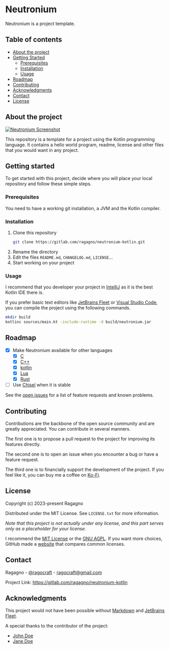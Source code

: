 # Neutronium

Neutronium is a project template.

## Table of contents

* [About the project](#about-the-project)
* [Getting Started](#getting-started)
    * [Prerequisites](#prerequisites)
    * [Installation](#installation)
    * [Usage](#usage)
* [Roadmap](#roadmap)
* [Contributing](#contributing)
* [Acknowledgments](#acknowledgments)
* [Contact](#contact)
* [License](#license)

## About the project

[![Neutronium Screenshot][project-splash]](https://gitlab.com/ragagno/neutronium-kotlin)

This repository is a template for a project using the Kotlin programming language.
It contains a hello world program, readme, license and other files that you would want in any project.

## Getting started

To get started with this project, decide where you will place your local repository and follow these simple steps.

### Prerequisites

You need to have a working git installation, a JVM and the Kotlin compiler.

### Installation

1. Clone this repository
    ```sh
    git clone https://gitlab.com/ragagno/neutronium-kotlin.git
    ```
2. Rename the directory
3. Edit the files `README.md`, `CHANGELOG.md`, `LICENSE`...
4. Start working on your project

### Usage

I recommend that you developer your project in [IntelliJ](https://www.jetbrains.com/idea) as it is the best Kotlin IDE there is.

If you prefer basic text editors like [JetBrains Fleet](https://www.jetbrains.com/fleet) or [Visual Studio Code](https://code.visualstudio.com), you can compile the project using the following commands.

```sh
mkdir build
kotlinc sources/main.kt -include-runtime -d build/neutronium.jar
```

## Roadmap

- [x] Make Neutronium available for other languages
    - [x] [C](https://gitlab.com/ragagno/neutronium-c)
    - [x] [C++](https://gitlab.com/ragagno/neutronium-cpp)
    - [x] [kotlin](https://gitlab.com/ragagno/neutronium-kotlin)
    - [x] [Lua](https://gitlab.com/ragagno/neutronium-lua)
    - [x] [Rust](https://gitlab.com/ragagno/neutronium-rust)
- [ ] Use [Chisel](https://gitlab.com/ragagno/chisel) when it is stable

See the [open issues](https://gitlab.com/ragagno/neutronium-kotlin/-/issues) for a list of feature requests and known problems.

## Contributing

Contributions are the backbone of the open source community and are greatly appreciated.
You can contribute in several manners.

The first one is to propose a pull request to the project for improving its features directly.

The second one is to open an issue when you encounter a bug or have a feature request.

The third one is to financially support the development of the project.
If you feel like it, you can buy me a coffee on [Ko-Fi](https://ko-fi.com/ragagno).

## License

Copyright (c) 2023-present Ragagno

Distributed under the MIT License. See `LICENSE.txt` for more information.

*Note that this project is not actually under any license, and this part serves only as a placeholder for your license.*

I recommend the [MIT License](https://choosealicense.com/licenses/mit) or the [GNU AGPL](https://choosealicense.com/licenses/agpl-3.0).
If you want more choices, GitHub made a [website](https://choosealicense.com) that compares common licenses.

## Contact

Ragagno - [@ragocraft](https://twitter.com/ragocraft) - [ragocraft@gmail.com](mailto:ragocraft@gmail.com)

Project Link: <https://gitlab.com/ragagno/neutronium-kotlin>

## Acknowledgments

This project would not have been possible without [Markdown](https://en.wikipedia.org/wiki/Markdown) and [JetBrains Fleet](https://www.jetbrains.com/fleet).

A special thanks to the contributor of the project:
* [John Doe](https://www.youtube.com/watch?v=dQw4w9WgXcQ)
* [Jane Doe](https://www.youtube.com/watch?v=dQw4w9WgXcQ)

[project-logo]: ../resources/logo.svg
[project-splash]: ../resources/splash.svg
